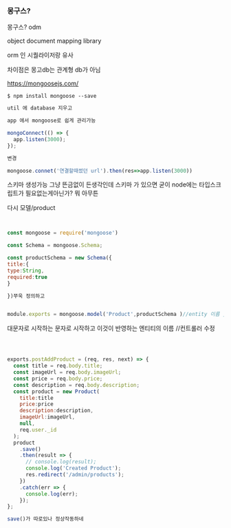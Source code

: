 ### 몽구스?

몽구스? odm

object document mapping library

orm 인 시퀄라이저랑 유사

차이점은 몽고db는 관계형 db가 아님

https://mongoosejs.com/

`$ npm install mongoose --save`

```js
util 에 database 지우고

app 에서 mongoose로 쉽게 관리가능

mongoConnect(() => {
  app.listen(3000);
});

변경

mongoose.connet('연결할때썼던 url').then(res=>app.listen(3000))


```

스키마 생성가능 그냥 뜬금없이 든생각인데 스키마 가 있으면 굳이 node에는 타입스크립트가 필요없는게아닌가? 뭐 아무튼

다시 모델/product

```js


const mongoose = require('mongoose')

const Schema = mongoose.Schema;

const productSchema = new Schema({
title:{
type:String,
required:true
}

})쭈욱 정의하고


module.exports = mongoose.model('Product',productSchema )//entity 이름 , schema
```

대문자로 시작하는 문자로 시작하고 이것이 반영하는 엔티티의 이름
//컨트롤러 수정

```js



exports.postAddProduct = (req, res, next) => {
  const title = req.body.title;
  const imageUrl = req.body.imageUrl;
  const price = req.body.price;
  const description = req.body.description;
  const product = new Product(
    title:title
    price:price
    description:description,
    imageUrl:imageUrl,
    null,
    req.user._id
  );
  product
    .save()
    .then(result => {
      // console.log(result);
      console.log('Created Product');
      res.redirect('/admin/products');
    })
    .catch(err => {
      console.log(err);
    });
};

save()가 따로있나 정상작동하네



```
